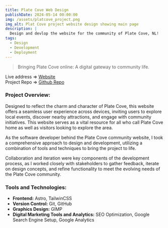 ```yaml
---
title: Plate Cove Web Design
publishDate: 2024-05-14 00:00:00
img: /assets/platcove_project.png
img_alt: Plat Cove project website design showing main page
description: |
  Design and devlop the website for the community of Plate Cove, NL!
tags:
  - Design
  - Development
  - Deployment
---
```


> Bringing Plate Cove online: A digital gateway to community life.

Live address => <a href="https://master--sunny-babka-7f146e.netlify.app/" target="_blank">Website</a> <br>
Project Repo => <a href="https://github.com/millerm30/trail_blazers" target="_blank">Github Repo</a> <br>

### Project Overview:
Designed to reflect the charm and character of Plate Cove, this website offers a seamless user experience across devices, inviting users to explore local events, discover nearby attractions, and engage with community initiatives. This website serves as a vital resource for all who call Plate Cove home as well as visitors looking to explore the area.

As the software developer behind the Plate Cove community website, I took a comprehensive approach to design and development, utilizing a combination of tools and techniques to bring the project to life.

Collaboration and iteration were key components of the development process, as I worked closely with stakeholders to gather feedback, iterate on design concepts, and refine functionality to meet the evolving needs of the Plate Cove community.

### Tools and Technologies:

- **Frontend:** Astro, TailwinCSS
- **Version Control:** Git, GitHub
- **Graphics Design:** GIMP
- **Digital Marketing Tools and Analytics:** SEO Optimization, Google Search Engine Setup, Google Analytics
